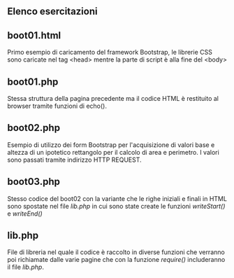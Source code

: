 ## Elenco esercitazioni  

## boot01.html  
Primo esempio di caricamento del framework Bootstrap, le librerie CSS sono caricate nel tag &lt;head&gt; mentre la parte di script è alla fine del &lt;body&gt;

## boot01.php  
Stessa struttura della pagina precedente ma il codice HTML è restituito al browser tramite funzioni di echo().

## boot02.php
Esempio di utilizzo dei form Bootstrap per l'acquisizione di valori base e altezza di un ipotetico rettangolo per il calcolo di area e perimetro. I valori sono passati tramite indirizzo HTTP REQUEST.

## boot03.php
Stesso codice del boot02 con la variante che le righe iniziali e finali in HTML sono spostate nel file *lib.php* in cui sono state create le funzioni *writeStart()* e *writeEnd()*

## lib.php
File di libreria nel quale il codice è raccolto in diverse funzioni che verranno poi richiamate dalle varie pagine che con la funzione *require()* includeranno il file *lib.php*.